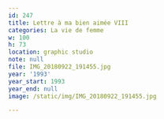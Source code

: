 ```yaml
---
id: 247
title: Lettre à ma bien aimée VIII
categories: La vie de femme
w: 100
h: 73
location: graphic studio
note: null
file: IMG_20180922_191455.jpg
year: '1993'
year_start: 1993
year_end: null
image: /static/img/IMG_20180922_191455.jpg

---
```

